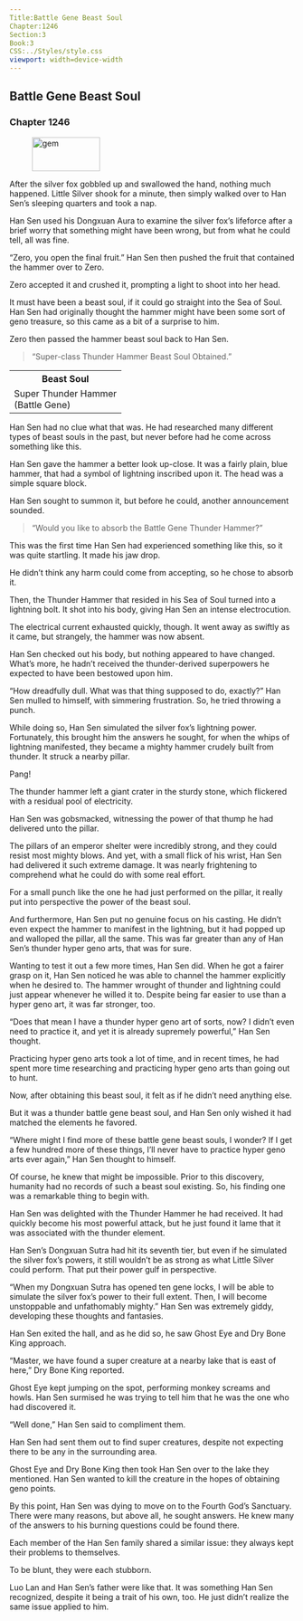 ```yaml
---
Title:Battle Gene Beast Soul
Chapter:1246
Section:3
Book:3
CSS:../Styles/style.css
viewport: width=device-width
---
```


## Battle Gene Beast Soul
### Chapter 1246

<figure>
	<img src="../Images/gem.gif" alt="gem" id="gem" width="120" height="60" />
</figure>



After the silver fox gobbled up and swallowed the hand, nothing much happened. Little Silver shook for a minute, then simply walked over to Han Sen’s sleeping quarters and took a nap.

Han Sen used his Dongxuan Aura to examine the silver fox’s lifeforce after a brief worry that something might have been wrong, but from what he could tell, all was fine.

“Zero, you open the final fruit.” Han Sen then pushed the fruit that contained the hammer over to Zero.

Zero accepted it and crushed it, prompting a light to shoot into her head.

It must have been a beast soul, if it could go straight into the Sea of Soul. Han Sen had originally thought the hammer might have been some sort of geno treasure, so this came as a bit of a surprise to him.

Zero then passed the hammer beast soul back to Han Sen.

> “Super-class Thunder Hammer Beast Soul Obtained.”

<div class="tables">
	<table class="beast">
		<tr>
			<th>Beast Soul</th>
		</tr><tr>
			<td>Super Thunder Hammer <br>
				<span class="type">(Battle Gene)</span>
			</td>
		</tr>
	</table>
</div>

Han Sen had no clue what that was. He had researched many different types of beast souls in the past, but never before had he come across something like this.

Han Sen gave the hammer a better look up-close. It was a fairly plain, blue hammer, that had a symbol of lightning inscribed upon it. The head was a simple square block.

Han Sen sought to summon it, but before he could, another announcement sounded.

> “Would you like to absorb the Battle Gene Thunder Hammer?”

This was the first time Han Sen had experienced something like this, so it was quite startling. It made his jaw drop.

He didn’t think any harm could come from accepting, so he chose to absorb it.

Then, the Thunder Hammer that resided in his Sea of Soul turned into a lightning bolt. It shot into his body, giving Han Sen an intense electrocution.

The electrical current exhausted quickly, though. It went away as swiftly as it came, but strangely, the hammer was now absent.

Han Sen checked out his body, but nothing appeared to have changed. What’s more, he hadn’t received the thunder-derived superpowers he expected to have been bestowed upon him.

“How dreadfully dull. What was that thing supposed to do, exactly?” Han Sen mulled to himself, with simmering frustration. So, he tried throwing a punch.

While doing so, Han Sen simulated the silver fox’s lightning power. Fortunately, this brought him the answers he sought, for when the whips of lightning manifested, they became a mighty hammer crudely built from thunder. It struck a nearby pillar.

Pang!

The thunder hammer left a giant crater in the sturdy stone, which flickered with a residual pool of electricity.

Han Sen was gobsmacked, witnessing the power of that thump he had delivered unto the pillar.

The pillars of an emperor shelter were incredibly strong, and they could resist most mighty blows. And yet, with a small flick of his wrist, Han Sen had delivered it such extreme damage. It was nearly frightening to comprehend what he could do with some real effort.

For a small punch like the one he had just performed on the pillar, it really put into perspective the power of the beast soul.

And furthermore, Han Sen put no genuine focus on his casting. He didn’t even expect the hammer to manifest in the lightning, but it had popped up and walloped the pillar, all the same. This was far greater than any of Han Sen’s thunder hyper geno arts, that was for sure.

Wanting to test it out a few more times, Han Sen did. When he got a fairer grasp on it, Han Sen noticed he was able to channel the hammer explicitly when he desired to. The hammer wrought of thunder and lightning could just appear whenever he willed it to. Despite being far easier to use than a hyper geno art, it was far stronger, too.

“Does that mean I have a thunder hyper geno art of sorts, now? I didn’t even need to practice it, and yet it is already supremely powerful,” Han Sen thought.

Practicing hyper geno arts took a lot of time, and in recent times, he had spent more time researching and practicing hyper geno arts than going out to hunt.

Now, after obtaining this beast soul, it felt as if he didn’t need anything else.

But it was a thunder battle gene beast soul, and Han Sen only wished it had matched the elements he favored.

“Where might I find more of these battle gene beast souls, I wonder? If I get a few hundred more of these things, I’ll never have to practice hyper geno arts ever again,” Han Sen thought to himself.

Of course, he knew that might be impossible. Prior to this discovery, humanity had no records of such a beast soul existing. So, his finding one was a remarkable thing to begin with.

Han Sen was delighted with the Thunder Hammer he had received. It had quickly become his most powerful attack, but he just found it lame that it was associated with the thunder element.

Han Sen’s Dongxuan Sutra had hit its seventh tier, but even if he simulated the silver fox’s powers, it still wouldn’t be as strong as what Little Silver could perform. That put their power gulf in perspective.

“When my Dongxuan Sutra has opened ten gene locks, I will be able to simulate the silver fox’s power to their full extent. Then, I will become unstoppable and unfathomably mighty.” Han Sen was extremely giddy, developing these thoughts and fantasies.

Han Sen exited the hall, and as he did so, he saw Ghost Eye and Dry Bone King approach.

“Master, we have found a super creature at a nearby lake that is east of here,” Dry Bone King reported.

Ghost Eye kept jumping on the spot, performing monkey screams and howls. Han Sen surmised he was trying to tell him that he was the one who had discovered it.

“Well done,” Han Sen said to compliment them.

Han Sen had sent them out to find super creatures, despite not expecting there to be any in the surrounding area.

Ghost Eye and Dry Bone King then took Han Sen over to the lake they mentioned. Han Sen wanted to kill the creature in the hopes of obtaining geno points.

By this point, Han Sen was dying to move on to the Fourth God’s Sanctuary. There were many reasons, but above all, he sought answers. He knew many of the answers to his burning questions could be found there.

Each member of the Han Sen family shared a similar issue: they always kept their problems to themselves.

To be blunt, they were each stubborn.

Luo Lan and Han Sen’s father were like that. It was something Han Sen recognized, despite it being a trait of his own, too. He just didn’t realize the same issue applied to him.